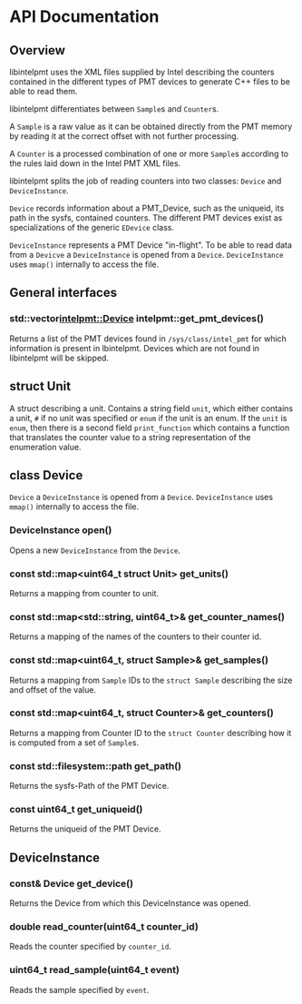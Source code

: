 # API Documentation

## Overview

libintelpmt uses the XML files supplied by Intel describing the counters contained in the
different types of PMT devices to generate C++ files to be able to read them.


libintelpmt differentiates between `Sample`s and `Counter`s.

A `Sample` is a raw value as it can be obtained directly from the PMT memory by reading it at the correct offset with not further processing.

A `Counter` is a processed combination of one or more `Sample`s according to the rules
laid down in the Intel PMT XML files.

libintelpmt splits the job of reading counters into two classes:
`Device` and `DeviceInstance`.

`Device` records information about a PMT_Device, such as the uniqueid, its path in the sysfs, contained counters. The different PMT devices exist as specializations of the generic `EDevice` class.

`DeviceInstance` represents a PMT Device "in-flight". To be able to read data from a `Devicve` a `DeviceInstance` is opened from a `Device`. `DeviceInstance` uses `mmap()` internally to access the file.

## General interfaces

### std::vector<intelpmt::Device>  intelpmt::get_pmt_devices()

Returns a list of the PMT devices found in `/sys/class/intel_pmt` for which information is
present in lbintelpmt. Devices which are not found in libintelpmt will be skipped.

## struct Unit

A struct describing a unit. Contains a string field `unit`, which either contains a unit, `#` if no unit was specified or `enum` if the unit is an enum.
If the `unit` is `enum`, then there is a second field `print_function` which contains a function that translates the counter value to a string representation
of the enumeration value.

## class Device

`Device` a `DeviceInstance` is opened from a `Device`. `DeviceInstance` uses `mmap()` internally to access the file.

### DeviceInstance open()

Opens a new `DeviceInstance` from the `Device`.

### const std::map<uint64_t struct Unit> get_units()

Returns a mapping from counter to unit.

### const std::map<std::string, uint64_t>& get_counter_names()

Returns a mapping of the names of the counters to their counter id.

### const std::map<uint64_t, struct Sample>&  get_samples()

Returns a mapping from `Sample` IDs to the `struct Sample` describing the size and offset of the value.

### const std::map<uint64_t, struct Counter>& get_counters()

Returns a mapping from Counter ID to the `struct Counter` describing how it is computed from a set of `Sample`s.

### const std::filesystem::path get_path()

Returns the sysfs-Path of the PMT Device.

### const uint64_t  get_uniqueid()

Returns the uniqueid of the PMT Device.

## DeviceInstance


### const& Device get_device()

Returns the Device from which this DeviceInstance was opened.

### double read_counter(uint64_t counter_id)

Reads the counter specified by `counter_id`.

### uint64_t read_sample(uint64_t event)

Reads the sample specified by `event`.
